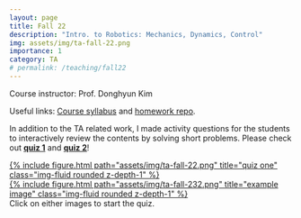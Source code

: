```yaml
---
layout: page
title: Fall 22
description: "Intro. to Robotics: Mechanics, Dynamics, Control"
img: assets/img/ta-fall-22.png
importance: 1
category: TA
# permalink: /teaching/fall22
---
```


Course instructor: Prof. Donghyun Kim

Useful links: <a href="https://sites.google.com/view/cics403/">Course syllabus</a> and <a href="https://github.com/DARoSLab/CS403-Intro-Robotics/">homework repo</a>.

In addition to the TA related work, I made activity questions for the students to interactively review the contents by solving short problems. Please check out <b><a href="{{project.url}}/teaching/fall22/q1">quiz 1</a></b> and <b><a href="{{project.url}}/teaching/fall22/q2">quiz 2</a></b>!

<div class="row mt-3">
    <div class="col-sm mt-3 mt-md-0">
        <a href="{{project.url}}/teaching/fall22/q1">
        {% include figure.html path="assets/img/ta-fall-22.png" title="quiz one" class="img-fluid rounded z-depth-1" %}
        </a>
    </div>
    <div class="col-sm mt-3 mt-md-0">
        <a href="{{project.url}}/teaching/fall22/q2">
        {% include figure.html path="assets/img/ta-fall-232.png" title="example image" class="img-fluid rounded z-depth-1" %}
        </a>
    </div>
</div>
<div class="caption">
    Click on either images to start the quiz.
</div>